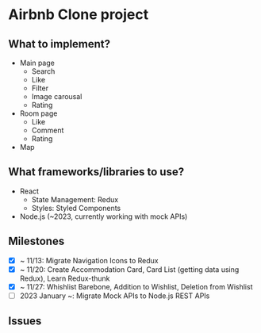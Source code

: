 # Airbnb Clone project

## What to implement?

- Main page
  - Search
  - Like
  - Filter
  - Image carousal
  - Rating
- Room page
  - Like
  - Comment
  - Rating
- Map

## What frameworks/libraries to use?

- React
  - State Management: Redux
  - Styles: Styled Components
- Node.js (~2023, currently working with mock APIs)

## Milestones

- [x] ~ 11/13: Migrate Navigation Icons to Redux
- [x] ~ 11/20: Create Accommodation Card, Card List (getting data using Redux), Learn Redux-thunk
- [x] ~ 11/27: Whishlist Barebone, Addition to Wishlist, Deletion from Wishlist
- [ ] 2023 January ~: Migrate Mock APIs to Node.js REST APIs

## Issues
